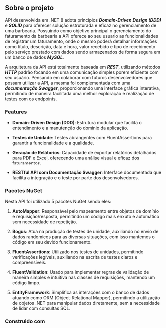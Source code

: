 ## Sobre o projeto
API desenvolvida em .NET 8 adota príncipios ***Domain-Driven Design (DDD)*** e ***SOLID*** para oferecer solução estruturada e eficaz no gerenciamento de uma barbearia. Possuindo como objetivo principal o gerenciamento do faturamento da barbearia a API oferece ao seu usuario as funcionalidades de registrar um faturamento, onde o mesmo poderá detalhar informações como título, descrição, data e hora, valor recebido e tipo de recebimento pelo serviço prestado com dados sendo armazenados de forma segura em um banco de dados ***MySQL***.

A arquitetura da API está totalmente baseada em ***REST***, utilizando métodos ***HTTP*** padrão focando em uma comunicação simples porem eficiente com seu usuário. Pensando em colaborar com futuros desenvolvedores que possam utilizar a API, a mesma foi complementada com uma ***documentação Swagger***, proporcionando uma interface gráfica interativa, permitindo de maneira facilitada uma melhor exploração e realização de testes com os endpoints.

### Features

- **Domain-Driven Design (DDD)**: Estrutura modular que facilita o entendimento e a manutenção do domínio da aplicação.

- **Testes de Unidade**: Testes abrangentes com FluentAssertions para garantir a funcionalidade e a qualidade.

- **Geração de Relátorios**: Capacidade de exportar relatórios detalhados para PDF e Excel, oferecendo uma análise visual e eficaz dos faturamentos.

- **RESTful API com Documentação Swagger**: Interface documentada que facilita a integração e o teste por parte dos desenvolvedores.

### Pacotes NuGet
Nesta API foi utilizado 5 pacotes NuGet sendo eles:

1. **AutoMapper**: Responsável pelo mapeamento entre objetos de domínio e requisição/resposta, permitindo um código mais enxuto e automático sem necessidade de repetição.

2. **Bogus**: Atua na produção de testes de unidade, auxiliando no envio de dados randomicos para as diversas situações, com isso mantemos o código em seu devido funcionamento.

3. **FluentAssertions**: Utilizado nos testes de unidades, permitindo verificações legíveis, auxiliando na escrita de testes claros e compreensíveis.

4. **FluentValidation**: Usado para implementar regras de validação de maneira simples e intuitiva nas classes de requisições, mantendo um código limpo.

5. **EntityFramework**: Simplifica as interações com o banco de dados atuando como ORM (Object-Relational Mapper), permitindo a utilização de objetos .NET para manipular dados diretamente, sem a necessidade de lidar com consultas SQL.

### Construido com

